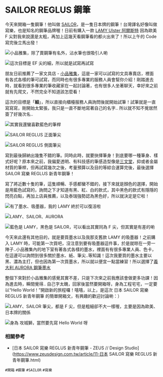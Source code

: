 # SAILOR REGLUS 鋼筆

今天來開箱一隻鋼筆！他叫做 [SAILOR](http://www.sailor.co.jp/)，是一隻日本牌的鋼筆！台灣譯名好像叫做寫樂，也是知名的鋼筆品牌喔！日前有購入一款 [LAMY Ulster 阿爾斯特](http://global.rakuten.com/zh-tw/store/bunguya/item/lamy15/) 因為歐美 F 尖對我來說還是太粗，再加上這幾天看鋼筆看的都火出來了！所以上午的 Code 寫完後立馬出發！

![小品雅集，除了賣鋼筆有名外，沾水筆也很吸引人喲](img/001.jpg)

![這次目標是 EF 尖的細，所以就是試寫再試寫](img/002.jpg)
 
朋友日前推薦了一家文具店 - [小品雅集](http://www.tylee.tw/)，這是一家可以試寫的文具專賣店，裡面有各式各樣的筆可試寫，而同時也有很多專業的服務人員會幫你介紹！剛踏進去時，就看到很多專業的筆收藏家在一起討論著，也有很多人坐著聊天，幸好來之前就有先爬文，不然完全不知道該怎麼看！

這次的目標是「**細**」，所以直接向櫃檯服務人員詢問後就開始試筆！試筆就是一直寫寫寫，剛開始太緊張，我只是一直不斷地寫著自己的名字.. 所以就不知不覺居然簽了好幾次名..

![其實我還蠻喜歡藍色的筆桿](img/003.jpg)

![SAILOR REGLUS 正面筆尖](img/004.jpg)

![SAILOR REGLUS 側面筆尖](img/005.jpg)
 
寫到最後歸納出幾隻不錯的筆。同時此時，就要抉擇筆身！到底要哪一種筆身、樣式好呢？原本來之前，我偏愛透明、有科技感的筆感造型像是[三文堂](https://www.facebook.com/twsbi.tw/)，抑或者金屬材質的筆桿，但再試寫幾次之後，考量預算以及目的等綜合運算完後，最後選擇 SAILOR 寫樂 REGLUS 新青年鋼筆！

寫了將近數十隻的筆，這隻順暢、手感都蠻不錯的，接下來就是顏色的選擇，開始是用藍色試寫的，詢問之下才知道有黑、紅、白的款式，其中黑色的款式有隱隱的閃亮白點，再加上店員推薦，以及泰瑞強勢認為黑色好，所以就決定是它啦！

![有了墨水、吸墨器，我的 LAMY 終於可以復活啦](img/006.jpg)

![LAMY、SAILOR、AURORA](img/007.jpg)

![藍色是 LAMY，黑色是 SAILOR，可以看出其實同為 F 尖，但其實是有差的喲](img/008.jpg)
 
今天來此還有其他目的，就是要買墨水以及我那支舊款 LAMY 的吸墨器！之前購入 LAMY 時，可能第一次買吧，沒注意到要有吸墨器這件事，於是就晾在一旁一陣子..小品雅集內的地下室有著各式各樣的墨水，裡面有有很多專業人員、色卡，在這邊可以詢問到很多關於墨水、紙、筆尖..等知識！這次我要買的墨水主要以黑、濃為主打，但也因為第一次買墨水，所以就以便宜一點當練習！所以選擇了[義大利 AURORA 鋼筆墨水](http://www.tylee.tw/index.php?route=product/product&amp;product_id=3327)

整個下來對於小品雅集的感覺其實不差，只是下次來之前我應該會做更多功課！因為進去時，瞬間覺得.. 自己字太醜，回家後當然要開箱呀，身為工程宅宅，一定要以“Hello World！”開啟新的旅程囉！嘻嘻，以上，是這次 日本 SAILOR 寫樂 REGLUS 新青年鋼筆 的簡單開箱文，有興趣的歡迎討論喲：）

![LAMY、SAILOR 筆尖，都是 F 尖，但是粗細卻不大一樣喔，主要是因為歐美、日本牌的關係](img/009.jpg)

![身為 攻城獅，當然要先寫 Hello World 呀](img/010.jpg)

### 相關參考
* [日本 SAILOR 寫樂 REGLUS 新青年鋼筆 - ZEUS // Design Studio](https://www.zeusdesign.com.tw/article/11-日本 SAILOR 寫樂 REGLUS 新青年鋼筆.html)

`#開箱` `#鋼筆` `#SAILOR` `#寫樂`

